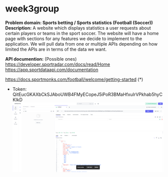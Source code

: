 # week3group

__Problem domain: Sports betting / Sports statistics (Football (Soccer))__
__Description:__
A website which displays statistics a user requests about certain players or teams in the sport soccer.
The website will have a home page with sections for any features we decide to implement to the application.
We will pull data from one or multiple APIs depending on how limited the APIs are in terms of the data we want.

__API documention:__ (Possible ones)
https://developer.sportradar.com/docs/read/Home 
https://app.sportdataapi.com/documentation

https://docs.sportmonks.com/football/welcome/getting-started (*)
- Token: QitEucGKAXbCkSJAboUWB4FMyECopeJ5iPoR3BMaHfxuIrVPkhab5hyCKIkD
![img.png](img.png)

